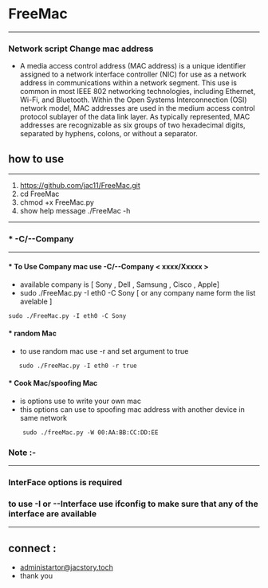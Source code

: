 # FreeMac
*****************************
### Network script Change mac address 
* A media access control address (MAC address) is a unique identifier assigned to a network interface controller (NIC) for use as a network address in       communications within a network segment. This use is common in most IEEE 802 networking technologies, including Ethernet, Wi-Fi, and Bluetooth. Within the Open Systems Interconnection (OSI) network model, MAC addresses are used in the medium access control protocol sublayer of the data link layer. As typically represented, MAC addresses are recognizable as six groups of two hexadecimal digits, separated by hyphens, colons, or without a separator. 

## how to use 
-----------------------------------------------

1.  https://github.com/jac11/FreeMac.git
2.  cd FreeMac
3.  chmod +x FreeMac.py
4.  show help message ./FreeMac -h 
-----------------------------------------------
 ### * -C/--Company  
-------------------------------------------

#### * To  Use Company mac use -C/--Company  < xxxx/Xxxxx > 
   * available company is [ Sony , Dell , Samsung , Cisco , Apple]
   * sudo ./FreeMac.py -I eth0 -C Sony [ or any company name form the list avelable ]
```
sudo ./FreeMac.py -I eth0 -C Sony
````
#### * random Mac
* to use random mac use -r and set argument to true
```
   sudo ./FreeMac.py -I eth0 -r true
```
#### * Cook Mac/spoofing Mac
 *  is options use to write your own mac 
 *  this options can use to spoofing mac address with  another device in same network 
```
    sudo ./freeMac.py -W 00:AA:BB:CC:DD:EE 
```    

###  Note :-
--------------------------------------
###  InterFace options is required  
###  to use -I or --Interface  use ifconfig to make sure that any of the interface are available
-----------------------------------------
## connect :
- administartor@jacstory.toch
-  thank you 
 
